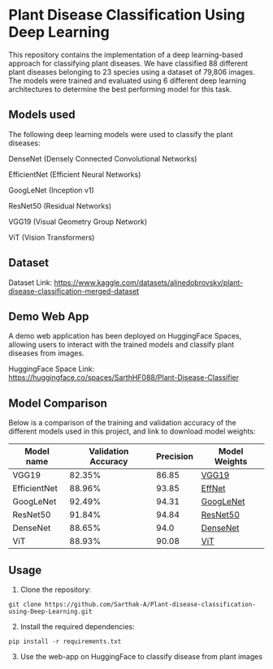 # Plant Disease Classification Using Deep Learning

This repository contains the implementation of a deep learning-based approach for classifying plant diseases. We have classified 88 different plant diseases belonging to 23 species using a dataset of 79,806 images. The models were trained and evaluated using 6 different deep learning architectures to determine the best performing model for this task.

## Models used

The following deep learning models were used to classify the plant diseases:

DenseNet (Densely Connected Convolutional Networks)

EfficientNet (Efficient Neural Networks)

GoogLeNet (Inception v1)

ResNet50 (Residual Networks)

VGG19 (Visual Geometry Group Network)

ViT (Vision Transformers)



## Dataset

Dataset Link: https://www.kaggle.com/datasets/alinedobrovsky/plant-disease-classification-merged-dataset


## Demo Web App

A demo web application has been deployed on HuggingFace Spaces, allowing users to interact with the trained models and classify plant diseases from images.

HuggingFace Space Link: https://huggingface.co/spaces/SarthHF088/Plant-Disease-Classifier

## Model Comparison

Below is a comparison of the training and validation accuracy of the different models used in this project, and link to download model weights:

| Model name | Validation Accuracy | Precision | Model Weights
| --- | --- | --- | --- |
| VGG19 | 82.35% | 86.85 | [VGG19](https://drive.google.com/file/d/1mXB0mhL6VX6dsI5fSSEOtY39Jbl8opGV/view?usp=sharing) |
| EfficientNet | 88.96% | 93.85 | [EffNet](https://drive.google.com/file/d/1flg9dQu530_xKpx0S1Bzi0c8vni4Rlq3/view?usp=sharing) |
| GoogLeNet | 92.49% | 94.31 | [GoogLeNet](https://drive.google.com/file/d/1RKqQazAnOFZOTP-rhadOTe2urMWFfL8V/view?usp=sharing) |
| ResNet50 | 91.84% | 94.84 | [ResNet50](https://drive.google.com/file/d/10FPDK899bM2cPWGlN5-8AM6QQCdu-Vta/view?usp=sharing) |
| DenseNet | 88.65% | 94.0 | [DenseNet](https://drive.google.com/file/d/1WoHXIP_E6x5wKETgys2thiJDIi7CndQO/view?usp=sharing) |
| ViT | 88.93% | 90.08 | [ViT](https://drive.google.com/file/d/1ngtJ1QoKBJSLHNM77eQAptX2PYMJ7GHf/view?usp=sharing) |

## Usage

1. Clone the repository: 
```
git clone https://github.com/Sarthak-A/Plant-disease-classification-using-Deep-Learning.git
```

2. Install the required dependencies:
```
pip install -r requirements.txt
```

3. Use the web-app on HuggingFace to classify disease from plant images





